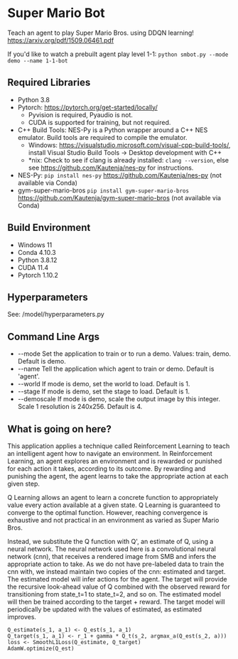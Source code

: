 # Super Mario Bot
Teach an agent to play Super Mario Bros. using DDQN learning!
https://arxiv.org/pdf/1509.06461.pdf

If you'd like to watch a prebuilt agent play level 1-1:
`python smbot.py --mode demo --name 1-1-bot`

## Required Libraries
- Python 3.8
- Pytorch: https://pytorch.org/get-started/locally/
    - Pyvision is required, Pyaudio is not.
    - CUDA is supported for training, but not required.
- C++ Build Tools: NES-Py is a Python wrapper around a C++ NES emulator. Build tools are required to compile the emulator.
    - Windows: https://visualstudio.microsoft.com/visual-cpp-build-tools/, install Visual Studio Build Tools -> Desktop development with C++
    - *nix: Check to see if clang is already installed: `clang --version`, else see https://github.com/Kautenja/nes-py for instructions.
- NES-Py: `pip install nes-py` https://github.com/Kautenja/nes-py (not available via Conda)
- gym-super-mario-bros `pip install gym-super-mario-bros` https://github.com/Kautenja/gym-super-mario-bros (not available via Conda)

## Build Environment
- Windows 11
- Conda 4.10.3
- Python 3.8.12
- CUDA 11.4
- Pytorch 1.10.2

## Hyperparameters
See: /model/hyperparameters.py

## Command Line Args
- --mode        Set the application to train or to run a demo. Values: train, demo. Default is demo.
- --name        Tell the application which agent to train or demo. Default is 'agent'.
- --world       If mode is demo, set the world to load. Default is 1.
- --stage       If mode is demo, set the stage to load. Default is 1.
- --demoscale   If mode is demo, scale the output image by this integer. Scale 1 resolution is 240x256. Default is 4.

## What is going on here?
This application applies a technique called Reinforcement Learning to teach an intelligent agent how to navigate an environment.
In Reinforcement Learning, an agent explores an environment and is rewarded or punished for each action it takes, according to its outcome.
By rewarding and punishing the agent, the agent learns to take the appropriate action at each given step.

Q Learning allows an agent to learn a concrete function to appropriately value every action available at a given state.
Q Learning is guaranteed to converge to the optimal function. However, reaching convergence is exhaustive and not practical
in an environment as varied as Super Mario Bros.

Instead, we substitute the Q function with Q', an estimate of Q, using a neural network. The neural network used here is
a convolutional neural network (cnn), that receives a rendered image from SMB and infers the appropriate action to take.
As we do not have pre-labeled data to train the cnn with, we instead maintain two copies of the cnn: estimated and target.
The estimated model will infer actions for the agent. The target will provide the recursive look-ahead value of Q combined with 
the observed reward for transitioning from state_t=1 to state_t=2, and so on. The estimated model will then be trained according 
to the target + reward. The target model will periodically be updated with the values of estimated, as estimated improves.

`Q_estimate(s_1, a_1) <- Q_est(s_1, a_1)`<br>
`Q_target(s_1, a_1) <- r_1 + gamma * Q_t(s_2, argmax_a(Q_est(s_2, a)))`<br>
`loss <- SmoothL1Loss(Q_estimate, Q_target)`<br>
`AdamW.optimize(Q_est)`